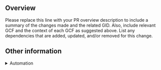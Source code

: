 <!--- 
Please read this!

Before opening a new pull request (PR), make sure you are merging to the main branch, have your GitHub Issue ID (GID), and understand the popular Git Category Flags (GCF). This will guide the creation of a perfect PR.

Here are examples of a GID and GCF.
- GID: #<ID>, where ID represents a GitHub Issue ID; e.g., #1
- GCF: breaking, build, ci, chore, docs, feat, fix, other, perf, refactor, revert, style, test, dependency.

The following section guide MUST be adhered to when creating an PR:
1. Title: This must include your primary GCF followed by a colon and a general summary of your changes in lowercase. E.g., "feat: owner role functionalities"
2. Labels: This must include a label similar to your primary GCF.
3. Body: You must follow the PR template without removing any section, even if it is empty.
4. Reviewer: You must assign '@emmanuelJet' to the PR for code review.
5. Assignee: You must include yourself as the PR assignee.
6. Project: You should select a related repo project when available for your PR.

If you have any questions or need further assistance, feel free to reach out in the comments or contact '@emmanuelJet'.
-->

## Overview
<!--
Describe the purpose of the PR so that if you looked at it in 6 months, it would be clear from the overview why this was created. E.g.:

```md
This PR entails the implementation of #2. It introduces the owner role functionality and the following actions were implemented:

- **[feat]** `OwnerContract` with owner functionalities
- **[perf]** Optimized `foundry.toml` file
- **[fix]** Deployment script
- **[refactor]** `MultiSigEnterpriseVaultContract` modifier functions
- **[dependency]** New Dependencies:
  - "OpenZeppelin"
```
-->

Please replace this line with your PR overview description to include a summary of the changes made and the related GID. Also, include relevant GCF and the context of each GCF as suggested above. List any dependencies that are added, updated, and/or removed for this change.

## Other information
<!-- Any other important information to this PR, such as screenshots of how the contract behaves before and after the change. -->

<details>
<summary>Automation</summary>

### Relevant Issues
<!-- Link relevant GID(s) for which their acceptance criteria are covered by this PR, either as blockers or parent. -->
-

### Before Merging
<!--
Include any tasks needed before merging this PR using the Closes keyword. This keyword should be used alongside your GID. E.g.: Closes #<ID>

Note that '<ID>' in the example above must be replaced with the exact GitHub Issue ID number relating to your PR.
-->

</details>
